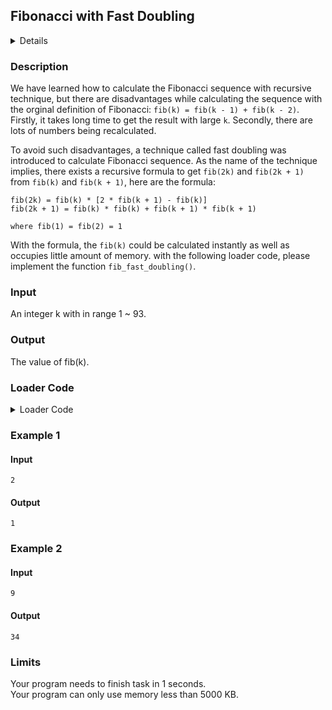 ## Fibonacci with Fast Doubling
<details>
<summary>Details</summary>

Level: Hard  
Tags: Expression, If/else, Function, Recursive, Pointers  
Problem ID: [IMOqVJ4IP9el](https://ckj.imslab.org/#/problems/IMOqVJ4IP9el)  
</details>

### Description
We have learned how to calculate the Fibonacci sequence with recursive technique, but there are disadvantages while calculating the sequence with the orginal definition of Fibonacci: `fib(k) = fib(k - 1) + fib(k - 2)`. Firstly, it takes long time to get the result with large `k`. Secondly, there are lots of numbers being recalculated.

To avoid such disadvantages, a technique called fast doubling was introduced to calculate Fibonacci sequence. As the name of the technique implies, there exists a recursive formula to get `fib(2k)` and `fib(2k + 1)` from `fib(k)` and `fib(k + 1)`, here are the formula:


```
fib(2k) = fib(k) * [2 * fib(k + 1) - fib(k)]
fib(2k + 1) = fib(k) * fib(k) + fib(k + 1) * fib(k + 1)

where fib(1) = fib(2) = 1
```
With the formula, the `fib(k)` could be calculated instantly as well as occupies little amount of memory. with the following loader code, please implement the function `fib_fast_doubling()`.


### Input
An integer k with in range 1 ~ 93.
### Output
The value of fib(k).

### Loader Code
<details>
<summary>Loader Code</summary>

```c
#include <stdio.h>

typedef unsigned long long uint64_t;

void fib_fast_doubling(unsigned k, uint64_t *f2k, uint64_t *f2k1);

int main()
{
    unsigned k;
    scanf("%u", &k);

    uint64_t f2k, f2k1;
    fib_fast_doubling(k / 2, &f2k, &f2k1);

    printf("%llu", (k & 0x1) ? f2k1 : f2k);

    return 0;
}
```
</details>


### Example 1
#### Input
```
2
```
#### Output
```
1

```

### Example 2
#### Input
```
9
```
#### Output
```
34

```

### Limits
Your program needs to finish task in 1 seconds.  
Your program can only use memory less than 5000 KB.  
